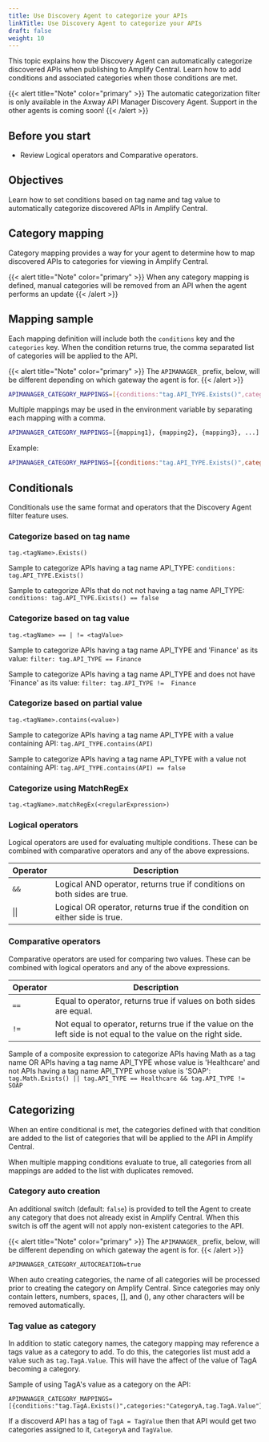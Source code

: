 ```yaml
---
title: Use Discovery Agent to categorize your APIs
linkTitle: Use Discovery Agent to categorize your APIs
draft: false
weight: 10
---
```

This topic explains how the Discovery Agent can automatically categorize discovered APIs when publishing to Amplify Central. Learn how to add conditions and associated categories when those conditions are met.

{{< alert title="Note" color="primary" >}}
The automatic categorization filter is only available in the Axway API Manager Discovery Agent. Support in the other agents is coming soon!
{{< /alert >}}

## Before you start

* Review Logical operators and Comparative operators.

## Objectives

Learn how to set conditions based on tag name and tag value to automatically categorize discovered APIs in Amplify Central.

## Category mapping

Category mapping provides a way for your agent to determine how to map discovered APIs to categories for viewing in Amplify Central.

{{< alert title="Note" color="primary" >}}
When any category mapping is defined, manual categories will be removed from an API when the agent performs an update
{{< /alert >}}

## Mapping sample

Each mapping definition will include both the `conditions` key and the `categories` key.  When the condition returns true, the comma separated list of categories will be applied to the API.

{{< alert title="Note" color="primary" >}}
The `APIMANAGER_` prefix, below, will be different depending on which gateway the agent is for.
{{< /alert >}}

```bash
APIMANAGER_CATEGORY_MAPPINGS=[{conditions:"tag.API_TYPE.Exists()",categories:"CategoryA,CategoryB"}]
```

Multiple mappings may be used in the environment variable by separating each mapping with a comma.

```bash
APIMANAGER_CATEGORY_MAPPINGS=[{mapping1}, {mapping2}, {mapping3}, ...]
```

Example:

```bash
APIMANAGER_CATEGORY_MAPPINGS=[{conditions:"tag.API_TYPE.Exists()",categories:"CategoryA, CategoryB"}, {conditions:"tag.API_TYPE.Contains(\"API\")",categories:"API Category"}]
```

## Conditionals

Conditionals use the same format and operators that the Discovery Agent filter feature uses.

### Categorize based on tag name

```
tag.<tagName>.Exists()
```

Sample to categorize APIs having a tag name API_TYPE: ```conditions: tag.API_TYPE.Exists()```

Sample to categorize APIs that do not not having a tag name API_TYPE: ```conditions: tag.API_TYPE.Exists() == false```

### Categorize based on tag value

```
tag.<tagName> == | != <tagValue>
```

Sample to categorize APIs having a tag name API_TYPE and 'Finance' as its value: ```filter: tag.API_TYPE == Finance```

Sample to categorize APIs having a tag name API_TYPE and does not have 'Finance' as its value: ```filter: tag.API_TYPE !=  Finance```

### Categorize based on partial value

```
tag.<tagName>.contains(<value>)
```

Sample to categorize APIs having a tag name API_TYPE with a value containing API: ```tag.API_TYPE.contains(API)```

Sample to categorize APIs having a tag name API_TYPE with a value not containing API: ```tag.API_TYPE.contains(API) == false```

### Categorize using MatchRegEx

```
tag.<tagName>.matchRegEx(<regularExpression>)
```

### Logical operators

Logical operators are used for evaluating multiple conditions. These can be combined with comparative operators and any of the above expressions.

| Operator | Description                                                                |
|----------|----------------------------------------------------------------------------|
| `&&`     | Logical AND operator, returns true if conditions on both sides are true.   |
| \|\|     | Logical OR operator, returns true if the condition on either side is true. |

### Comparative operators

Comparative operators are used for comparing two values. These can be combined with logical operators and any of the above expressions.

| Operator | Description                                                                                                    |
|----------|----------------------------------------------------------------------------------------------------------------|
| `==`     | Equal to operator, returns true if values on both sides are equal.                                             |
| `!=`     | Not equal to operator, returns true if the value on the left side is not equal to the value on the right side. |

Sample of a composite expression to categorize APIs having Math as a tag name OR APIs having a tag name API_TYPE whose value is 'Healthcare' and not APIs having a tag name API_TYPE whose value is 'SOAP': ```tag.Math.Exists() || tag.API_TYPE == Healthcare && tag.API_TYPE != SOAP```

## Categorizing

When an entire conditional is met, the categories defined with that condition are added to the list of categories that will be applied to the API in Amplify Central.

When multiple mapping conditions evaluate to true, all categories from all mappings are added to the list with duplicates removed.

### Category auto creation

An additional switch (default: `false`) is provided to tell the Agent to create any category that does not already exist in Amplify Central. When this switch is off the agent will not apply non-existent categories to the API.

{{< alert title="Note" color="primary" >}}
The `APIMANAGER_` prefix, below, will be different depending on which gateway the agent is for.
{{< /alert >}}

```
APIMANAGER_CATEGORY_AUTOCREATION=true
```

When auto creating categories, the name of all categories will be processed prior to creating the category on Amplify Central.  Since categories may only contain letters, numbers, spaces, [], and (), any other characters will be removed automatically.

### Tag value as category

In addition to static category names, the category mapping may reference a tags value as a category to add.  To do this, the categories list must add a value such as `tag.TagA.Value`.  This will have the affect of the value of TagA becoming a category.

Sample of using TagA's value as a category on the API:

```
APIMANAGER_CATEGORY_MAPPINGS=[{conditions:"tag.TagA.Exists()",categories:"CategoryA,tag.TagA.Value"}]
```

If a discoverd API has a tag of `TagA = TagValue` then that API would get two categories assigned to it, `CategoryA` and `TagValue`.
